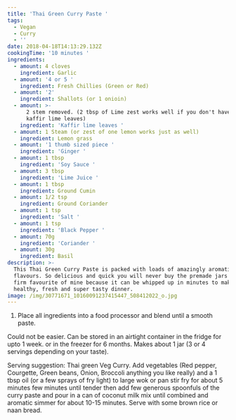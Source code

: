 ```yaml
---
title: 'Thai Green Curry Paste '
tags:
  - Vegan
  - Curry
  - ''
date: 2018-04-18T14:13:29.132Z
cookingTime: '10 minutes '
ingredients:
  - amount: 4 cloves
    ingredient: Garlic
  - amount: '4 or 5 '
    ingredient: Fresh Chillies (Green or Red)
  - amount: '2'
    ingredient: Shallots (or 1 onioin)
  - amount: >-
      2 stem removed. (2 tbsp of Lime zest works well if you don't have any
      kaffir lime leaves)
    ingredient: 'Kaffir lime leaves '
  - amount: 1 Steam (or zest of one lemon works just as well)
    ingredient: Lemon grass
  - amount: '1 thumb sized piece '
    ingredient: 'Ginger '
  - amount: 1 tbsp
    ingredient: 'Soy Sauce '
  - amount: 3 tbsp
    ingredient: 'Lime Juice '
  - amount: 1 tbsp
    ingredient: Ground Cumin
  - amount: 1/2 tsp
    ingredient: Ground Coriander
  - amount: 1 tsp
    ingredient: 'Salt '
  - amount: 1 tsp
    ingredient: 'Black Pepper '
  - amount: 70g
    ingredient: 'Coriander '
  - amount: 30g
    ingredient: Basil
description: >-
  This Thai Green Curry Paste is packed with loads of amazingly aromatic fresh
  flavours. So delicious and quick you will never buy the premade jars again! A
  firm favourite of mine because it can be whipped up in minutes to make a
  healthy, fresh and super tasty dinner.
image: /img/30771671_10160091237415447_508412022_o.jpg
---
```

1. Place all ingredients into a food processor and blend until a smooth paste. 

Could not be easier. Can be stored in an airtight container in the fridge for upto 1 week. or in the freezer for 6 months. Makes about 1 jar (3 or 4 servings depending on your taste).

Serving suggestion: Thai green Veg Curry. Add vegetables (Red pepper, Courgette, Green beans, Onion, Broccoli anything you like really) and a 1 tbsp oil (or a few sprays of fry light) to large wok or pan stir fry for about 5 minutes few minutes until tender then add few generous spoonfuls of the curry paste and pour in a can of coconut milk mix until combined and aromatic simmer for about 10-15 minutes. Serve with some brown rice or naan bread.
